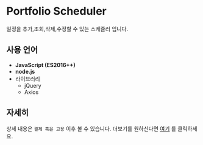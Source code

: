 # Portfolio Scheduler

일정을 추가,조회,삭제,수정할 수 있는 스케쥴러 입니다.

## 사용 언어
- **JavaScript (ES2016++)** 
- **node.js**
- 라이브러리
  - jQuery
  - Axios

## 자세히
상세 내용은 `결제 혹은 고용` 이후 볼 수 있습니다. 더보기를 원하신다면 
[여기](https://hamilkarr1.cafe24app.com) 를 클릭하세요.
